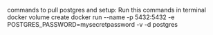 
commands to pull postgres and setup:
Run this commands in terminal
docker volume create <volume-name>
docker run --name <container-name> -p 5432:5432 -e POSTGRES_PASSWORD=mysecretpassword -v <volume-name> -d postgres
